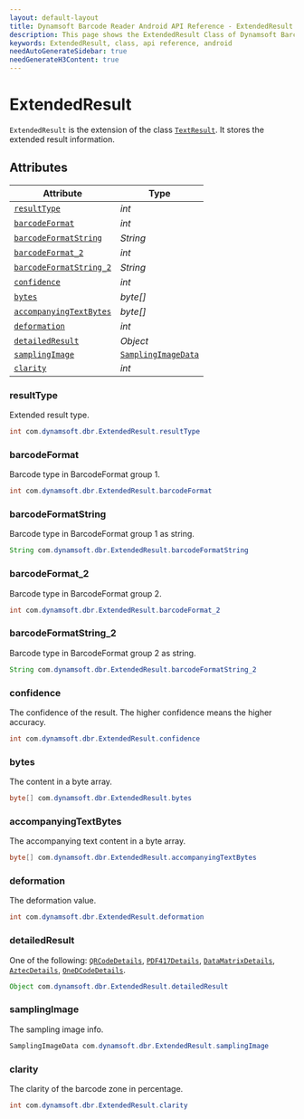 ```yaml
---
layout: default-layout
title: Dynamsoft Barcode Reader Android API Reference - ExtendedResult Class
description: This page shows the ExtendedResult Class of Dynamsoft Barcode Reader for Android SDK.
keywords: ExtendedResult, class, api reference, android
needAutoGenerateSidebar: true
needGenerateH3Content: true
---
```



# ExtendedResult

`ExtendedResult` is the extension of the class [`TextResult`](class-TextResult.md). It stores the extended result information.

## Attributes
  
| Attribute | Type |
|---------- | ---- |
| [`resultType`](#resulttype) | *int* |
| [`barcodeFormat`](#barcodeformat) | *int* |
| [`barcodeFormatString`](#barcodeformatstring) | *String* |
| [`barcodeFormat_2`](#barcodeformat_2) | *int* |
| [`barcodeFormatString_2`](#barcodeformatstring_2) | *String* |
| [`confidence`](#confidence) | *int* |
| [`bytes`](#bytes) | *byte\[\]* |
| [`accompanyingTextBytes`](#accompanyingtextbytes) | *byte\[\]* |
| [`deformation`](#deformation) | *int* |
| [`detailedResult`](#detailedresult) | *Object* |
| [`samplingImage`](#samplingimage) | [`SamplingImageData`](SamplingImageData.md) |
| [`clarity`](#clarity) | *int* |

### resultType

Extended result type.

```java
int com.dynamsoft.dbr.ExtendedResult.resultType
```

### barcodeFormat

Barcode type in BarcodeFormat group 1.

```java
int com.dynamsoft.dbr.ExtendedResult.barcodeFormat
```

### barcodeFormatString

Barcode type in BarcodeFormat group 1 as string.

```java
String com.dynamsoft.dbr.ExtendedResult.barcodeFormatString
```

### barcodeFormat_2

Barcode type in BarcodeFormat group 2.

```java
int com.dynamsoft.dbr.ExtendedResult.barcodeFormat_2
```

### barcodeFormatString_2

Barcode type in BarcodeFormat group 2 as string.

```java
String com.dynamsoft.dbr.ExtendedResult.barcodeFormatString_2
```

### confidence

The confidence of the result. The higher confidence means the higher accuracy.

```java
int com.dynamsoft.dbr.ExtendedResult.confidence
```

### bytes

The content in a byte array.

```java
byte[] com.dynamsoft.dbr.ExtendedResult.bytes
```

### accompanyingTextBytes

The accompanying text content in a byte array.

```java
byte[] com.dynamsoft.dbr.ExtendedResult.accompanyingTextBytes
```

### deformation

The deformation value.

```java
int com.dynamsoft.dbr.ExtendedResult.deformation
```

### detailedResult

One of the following: [`QRCodeDetails`](class-QRCodeDetails.md), [`PDF417Details`](class-PDF417Details.md), [`DataMatrixDetails`](class-DataMatrixDetails.md), [`AztecDetails`](class-AztecDetails.md), [`OneDCodeDetails`](class-OneDCodeDetails.md).

```java
Object com.dynamsoft.dbr.ExtendedResult.detailedResult
```

### samplingImage

The sampling image info.

```java
SamplingImageData com.dynamsoft.dbr.ExtendedResult.samplingImage
```

### clarity

The clarity of the barcode zone in percentage.

```java
int com.dynamsoft.dbr.ExtendedResult.clarity
```
